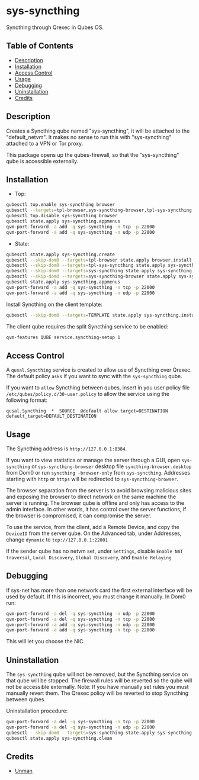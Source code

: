 # sys-syncthing

Syncthing through Qrexec in Qubes OS.

## Table of Contents

* [Description](#description)
* [Installation](#installation)
* [Access Control](#access-control)
* [Usage](#usage)
* [Debugging](#debugging)
* [Uninstallation](#uninstallation)
* [Credits](#credits)

## Description

Creates a Syncthing qube named "sys-syncthing", it will be attached to the
"default_netvm". It makes no sense to run this with "sys-syncthing" attached
to a VPN or Tor proxy.

This package opens up the qubes-firewall, so that the "sys-syncthing" qube is
accessible externally.

## Installation

- Top:
```sh
qubesctl top.enable sys-syncthing browser
qubesctl --targets=tpl-browser,sys-syncthing-browser,tpl-sys-syncthing,sys-syncthing state.apply
qubesctl top.disable sys-syncthing browser
qubesctl state.apply sys-syncthing.appmenus
qvm-port-forward -a add -q sys-syncthing -n tcp -p 22000
qvm-port-forward -a add -q sys-syncthing -n udp -p 22000
```

- State:
<!-- pkg:begin:post-install -->
```sh
qubesctl state.apply sys-syncthing.create
qubesctl --skip-dom0 --targets=tpl-browser state.apply browser.install
qubesctl --skip-dom0 --targets=tpl-sys-syncthing state.apply sys-syncthing.install
qubesctl --skip-dom0 --targets=sys-syncthing state.apply sys-syncthing.configure
qubesctl --skip-dom0 --targets=sys-syncthing-browser state.apply sys-syncthing.configure-browser
qubesctl state.apply sys-syncthing.appmenus
qvm-port-forward -a add -q sys-syncthing -n tcp -p 22000
qvm-port-forward -a add -q sys-syncthing -n udp -p 22000
```
<!-- pkg:end:post-install -->

Install Syncthing on the client template:
```sh
qubesctl --skip-dom0 --targets=TEMPLATE state.apply sys-syncthing.install-client
```

The client qube requires the split Syncthing service to be enabled:
```sh
qvm-features QUBE service.syncthing-setup 1
```

## Access Control

A `qusal.Syncthing` service is created to allow use of Syncthing over
Qrexec. The default policy `asks` if you want to sync with the `sys-syncthing`
qube.

If you want to `allow` Syncthing between qubes, insert in you user policy file
`/etc/qubes/policy.d/30-user.policy` to allow the service using the following
format:
```qrexecpolicy
qusal.Syncthing  *  SOURCE  @default allow target=DESTINATION default_target=DEFAULT_DESTINATION
```

## Usage

The Syncthing address is `http://127.0.0.1:8384`.

If you want to view statistics or manage the server through a GUI, open
`sys-syncthing` or `sys-syncthing-browser` desktop file
`syncthing-browser.desktop` from Dom0 or run `syncthing -browser-only` from
`sys-syncthing`. Addresses starting with `http` or `https` will be redirected
to `sys-syncthing-browser`.

The browser separation from the server is to avoid browsing malicious sites
and exposing the browser to direct network on the same machine the server is
running. The browser qube is offline and only has access to the admin
interface. In other words, it has control over the server functions, if the
browser is compromised, it can compromise the server.

To use the service, from the client, add a Remote Device, and copy the
`DeviceID` from the server qube. On the Advanced tab, under Addresses, change
`dynamic` to `tcp://127.0.0.1:22001`

If the sender qube has no netvm set, under `Settings`, disable `Enable NAT
traversal`, `Local Discovery`, `Global Discovery`, and `Enable Relaying`

## Debugging

If sys-net has more than one network card the first external interface will
be used by default.
If this is incorrect, you must change it manually. In Dom0 run:
```sh
qvm-port-forward -a del -q sys-syncthing -n udp -p 22000
qvm-port-forward -a del -q sys-syncthing -n tcp -p 22000
qvm-port-forward -a add -q sys-syncthing -n udp -p 22000
qvm-port-forward -a add -q sys-syncthing -n tcp -p 22000
```
This will let you choose the NIC.

## Uninstallation

The `sys-syncthing` qube will not be removed, but the Syncthing service on
that qube will be stopped. The firewall rules will be reverted so the qube
will not be accessible externally. Note: If you have manually set rules you
must manually revert them. The Qrexec policy will be reverted to stop
Syncthing between qubes.

Uninstallation procedure:
<!-- pkg:begin:preun-uninstall -->
```sh
qvm-port-forward -a del -q sys-syncthing -n tcp -p 22000
qvm-port-forward -a del -q sys-syncthing -n udp -p 22000
qubesctl --skip-dom0 --targets=sys-syncthing state.apply sys-syncthing.cancel
qubesctl state.apply sys-syncthing.clean
```
<!-- pkg:end:preun-uninstall -->

## Credits

- [Unman](https://github.com/unman/shaker/tree/main/syncthing)
